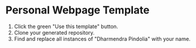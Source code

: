 # Personal Webpage Template

1. Click the green "Use this template" button.
2. Clone your generated repository.
3. Find and replace all instances of "Dharmendra Pindolia" with your name.
